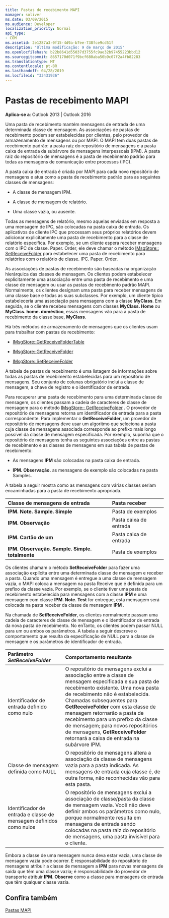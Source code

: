 ```yaml
---
title: Pastas de recebimento MAPI
manager: soliver
ms.date: 03/09/2015
ms.audience: Developer
localization_priority: Normal
api_type:
- COM
ms.assetid: 2e1287a3-0f15-4d9a-b7ee-738fce9cd51f
description: 'Última modificação: 9 de março de 2015'
ms.openlocfilehash: b22b8641d55037d3755fc9ae32b97455223bbd12
ms.sourcegitcommit: 8657170d071f9bcf680aba50b9c07f2a4fb82283
ms.translationtype: MT
ms.contentlocale: pt-BR
ms.lasthandoff: 04/28/2019
ms.locfileid: "33431936"
---
```

# <a name="mapi-receive-folders"></a>Pastas de recebimento MAPI

  
  
**Aplica-se a**: Outlook 2013 | Outlook 2016 
  
Uma pasta de recebimento mantém mensagens de entrada de uma determinada classe de mensagem. As associações de pastas de recebimento podem ser estabelecidas por clientes, pelo provedor de armazenamento de mensagens ou por MAPI. O MAPI tem duas pastas de recebimento padrão: a pasta raiz do repositório de mensagens e a pasta caixa de entrada da subárvore de mensagens interpessoais (IPM). A pasta raiz do repositório de mensagens é a pasta de recebimento padrão para todas as mensagens de comunicação entre processos (IPC).
  
 A pasta caixa de entrada é criada por MAPI para cada novo repositório de mensagens e atua como a pasta de recebimento padrão para as seguintes classes de mensagens: 
  
- A classe de mensagem IPM.
    
- A classe de mensagem de relatório.
    
- Uma classe vazia, ou ausente.
    
Todas as mensagens de relatório, mesmo aquelas enviadas em resposta a uma mensagem de IPC, são colocadas na pasta caixa de entrada. Os aplicativos de cliente IPC que processam seus próprios relatórios devem adicionar explicitamente uma pasta de recebimento para a classe de relatório específica. Por exemplo, se um cliente espera receber mensagens com o IPC de classe. Paper. Order, ele deve chamar o método [IMsgStore:: SetReceiveFolder](imsgstore-setreceivefolder.md) para estabelecer uma pasta de recebimento para relatórios com o relatório de classe. IPC. Paper. Order. 
  
As associações de pastas de recebimento são baseadas na organização hierárquica das classes de mensagem. Os clientes podem estabelecer explicitamente uma associação entre uma pasta de recebimento e uma classe de mensagem ou usar as pastas de recebimento padrão MAPI. Normalmente, os clientes designam uma pasta para receber mensagens de uma classe base e todas as suas subclasses. Por exemplo, um cliente típico estabeleceria uma associação para mensagens com a classe **MyClass**. Em seguida, se o cliente recebeu mensagens com classes **MyClass. Home** ou **MyClass. home. doméstico**, essas mensagens vão para a pasta de recebimento da classe base, **MyClass**.
  
Há três métodos de armazenamento de mensagens que os clientes usam para trabalhar com pastas de recebimento:
  
- [IMsgStore::GetReceiveFolderTable](imsgstore-getreceivefoldertable.md)
    
- [IMsgStore::GetReceiveFolder](imsgstore-getreceivefolder.md)
    
- [IMsgStore::SetReceiveFolder](imsgstore-setreceivefolder.md)
    
A tabela de pastas de recebimento é uma listagem de informações sobre todas as pastas de recebimento estabelecidas para um repositório de mensagens. Seu conjunto de colunas obrigatório inclui a classe de mensagem, a chave de registro e o identificador de entrada.
  
Para recuperar uma pasta de recebimento para uma determinada classe de mensagem, os clientes passam a cadeia de caracteres de classe de mensagem para o método [IMsgStore:: GetReceiveFolder](imsgstore-getreceivefolder.md) . O provedor de repositório de mensagens retorna um identificador de entrada para a pasta correspondente. Para implementar o **GetReceiveFolder**, um provedor de repositório de mensagens deve usar um algoritmo que seleciona a pasta cuja classe de mensagens associada corresponde ao prefixo mais longo possível da classe de mensagem especificada. Por exemplo, suponha que o repositório de mensagens tenha as seguintes associações entre as pastas de recebimento e as classes de mensagens em sua tabela de pastas de recebimento:
  
- As mensagens **IPM** são colocadas na pasta caixa de entrada. 
    
- **IPM. Observação.** as mensagens de exemplo são colocadas na pasta Samples. 
    
A tabela a seguir mostra como as mensagens com várias classes seriam encaminhadas para a pasta de recebimento apropriada.
  
|**Classe de mensagens de entrada**|**Pasta receber**|
|:-----|:-----|
|**IPM. Note. Sample. Simple** <br/> |Pasta de exemplos  <br/> |
|**IPM. Observação** <br/> |Pasta caixa de entrada  <br/> |
|**IPM. Cartão de um** <br/> |Pasta caixa de entrada  <br/> |
|**IPM. Observação. Sample. Simple. totalmente** <br/> |Pasta de exemplos  <br/> |
   
Os clientes chamam o método **SetReceiveFolder** para fazer uma associação explícita entre uma determinada classe de mensagem e receber a pasta. Quando uma mensagem é entregue a uma classe de mensagem vazia, o MAPI coloca a mensagem na pasta Receive que é definida para um prefixo da classe vazia. Por exemplo, se o cliente tiver uma pasta de recebimento estabelecida para mensagens com a classe **IPM** e uma mensagem com classe **IPM. Note. Test** for entregue, esta mensagem será colocada na pasta receber da classe de mensagem **IPM** . 
  
Na chamada de **SetReceiveFolder**, os clientes normalmente passam uma cadeia de caracteres de classe de mensagem e o identificador de entrada da nova pasta de recebimento. No enTanto, os clientes podem passar NULL para um ou ambos os parâmetros. A tabela a seguir descreve o comportamento que resulta da especificação de NULL para a classe de mensagem e os parâmetros de identificador de entrada. 
  
|**Parâmetro _SetReceiveFolder_**|**Comportamento resultante**|
|:-----|:-----|
|Identificador de entrada definido como nulo  <br/> |O repositório de mensagens exclui a associação entre a classe de mensagem especificada e sua pasta de recebimento existente. Uma nova pasta de recebimento não é estabelecida.  <br/> Chamadas subsequentes para **GetReceiveFolder** com esta classe de mensagem retornarão a pasta de recebimento para um prefixo da classe de mensagem; para novos repositórios de mensagens, **GetReceiveFolder** retornará a caixa de entrada na subárvore IPM.  <br/> |
|Classe de mensagem definida como NULL  <br/> |O repositório de mensagens altera a associação da classe de mensagens vazia para a pasta indicada. As mensagens de entrada cuja classe é, de outra forma, não reconhecidas vão para esta pasta.  <br/> |
|Identificador de entrada e classe de mensagem definidos como nulos  <br/> |O repositório de mensagens exclui a associação de classe/pasta da classe de mensagem vazia. Você não deve definir ambos os parâmetros como nulo, porque normalmente resulta em mensagens de entrada sendo colocadas na pasta raiz do repositório de mensagens, uma pasta invisível para o cliente.  <br/> |
   
Embora a classe de uma mensagem nunca deva estar vazia, uma classe de mensagem vazia pode ocorrer. É responsabilidade do repositório de mensagens atribuir a classe de mensagem a **IPM** para novas mensagens de saída que têm uma classe vazia; é responsabilidade do provedor de transporte atribuir **IPM. Observe** como a classe para mensagens de entrada que têm qualquer classe vazia. 
  
## <a name="see-also"></a>Confira também



[Pastas MAPI](mapi-folders.md)

